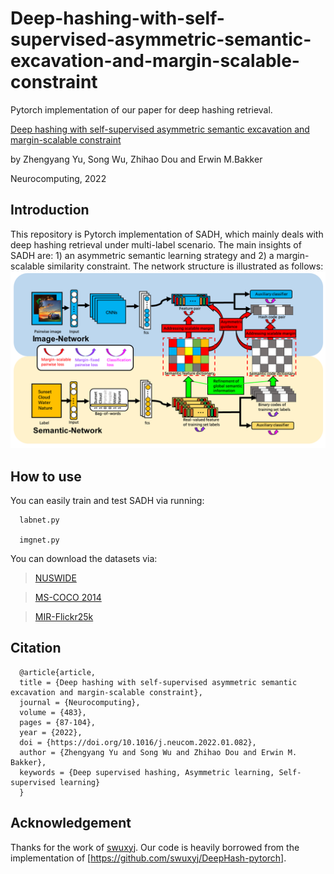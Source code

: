 # Deep-hashing-with-self-supervised-asymmetric-semantic-excavation-and-margin-scalable-constraint

Pytorch implementation of our paper for deep hashing retrieval.

[Deep hashing with self-supervised asymmetric semantic excavation and margin-scalable constraint](https://www.sciencedirect.com/science/article/pii/S0925231222001035)

by Zhengyang Yu, Song Wu, Zhihao Dou and Erwin M.Bakker

Neurocomputing, 2022


## Introduction
This repository is Pytorch implementation of SADH, which mainly deals with deep hashing retrieval under multi-label scenario. The main insights of SADH are: 1) an asymmetric semantic learning strategy and 2) a margin-scalable similarity constraint. The network structure is illustrated as follows:
![avatar](flowchart.png)

## How to use
You can easily train and test SADH via running:


```
  labnet.py
  
  imgnet.py

```
You can download the datasets via:
>[NUSWIDE](https://github.com/TreezzZ/DSDH_PyTorch)

>[MS-COCO 2014](https://cocodataset.org/#download) 

>[MIR-Flickr25k](https://press.liacs.nl/mirflickr/mirdownload.html)
## Citation


```
  @article{article,
  title = {Deep hashing with self-supervised asymmetric semantic excavation and margin-scalable constraint},
  journal = {Neurocomputing},
  volume = {483},
  pages = {87-104},
  year = {2022},
  doi = {https://doi.org/10.1016/j.neucom.2022.01.082},
  author = {Zhengyang Yu and Song Wu and Zhihao Dou and Erwin M. Bakker},
  keywords = {Deep supervised hashing, Asymmetric learning, Self-supervised learning}
  }

```




## Acknowledgement

Thanks for the work of [swuxyj](https://github.com/swuxyj). Our code is heavily borrowed from the implementation of [https://github.com/swuxyj/DeepHash-pytorch].
